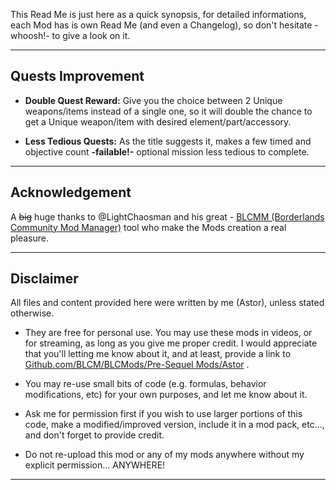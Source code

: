 This Read Me is just here as a quick synopsis, for detailed informations, each Mod has is own Read Me (and even a Changelog), so don't hesitate -whoosh!- to give a look on it.

* * * * *

## Quests Improvement 

- __Double Quest Reward:__ Give you the choice between 2 Unique weapons/items instead of a single one, so it will double the chance to get a Unique weapon/item with desired element/part/accessory.
 
- __Less Tedious Quests:__ As the title suggests it, makes a few timed and objective count **-failable!-** optional mission less tedious to complete.

* * * * *
 
## Acknowledgement

A ~~big~~ huge thanks to @LightChaosman and his great - [BLCMM (Borderlands Community Mod Manager)](https://github.com/BLCM/BLCMods/wiki/Borderlands-Community-Mod-Manager) tool who make the Mods creation a real pleasure. 

 * * * * *
 
## Disclaimer

All files and content provided here were written by me (Astor), unless stated otherwise.

- They are free for personal use. You may use these mods in videos, or for streaming, as long as you give me proper credit. I would appreciate that you'll letting me know about it, and at least, provide a link to [Github.com/BLCM/BLCMods/Pre-Sequel Mods/Astor](https://github.com/BLCM/BLCMods/tree/master/Pre%20Sequel%20Mods/Astor) .

- You may re-use small bits of code (e.g. formulas, behavior modifications, etc) for your own purposes, and let me know about it. 

- Ask me for permission first if you wish to use larger portions of this code, make a modified/improved version, include it in a mod pack, etc..., and don't forget to provide credit.

- Do not re-upload this mod or any of my mods anywhere without my explicit permission... ANYWHERE!

 * * * * *
